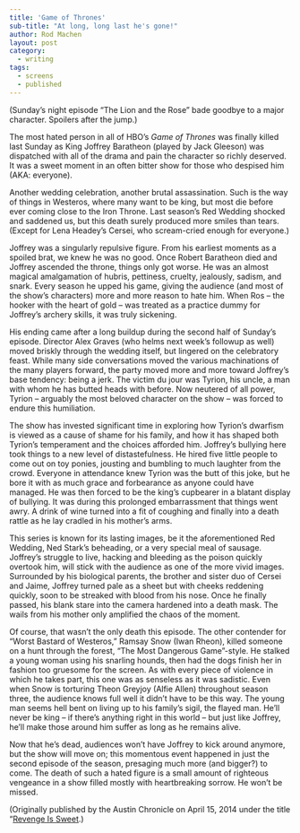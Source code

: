 ```yaml
---
title: 'Game of Thrones'
sub-title: "At long, long last he's gone!"
author: Rod Machen
layout: post
category:
  - writing
tags:
  - screens
  - published
---
```

(Sunday’s night episode &#8220;The Lion and the Rose&#8221; bade goodbye to a major character. Spoilers after the jump.)

The most hated person in all of HBO’s *Game of Thrones* was finally killed last Sunday as King Joffrey Baratheon (played by Jack Gleeson) was dispatched with all of the drama and pain the character so richly deserved. It was a sweet moment in an often bitter show for those who despised him (AKA: everyone).

Another wedding celebration, another brutal assassination. Such is the way of things in Westeros, where many want to be king, but most die before ever coming close to the Iron Throne. Last season’s Red Wedding shocked and saddened us, but this death surely produced more smiles than tears. (Except for Lena Headey’s Cersei, who scream-cried enough for everyone.)

Joffrey was a singularly repulsive figure. From his earliest moments as a spoiled brat, we knew he was no good. Once Robert Baratheon died and Joffrey ascended the throne, things only got worse. He was an almost magical amalgamation of hubris, pettiness, cruelty, jealously, sadism, and snark. Every season he upped his game, giving the audience (and most of the show’s characters) more and more reason to hate him. When Ros – the hooker with the heart of gold – was treated as a practice dummy for Joffrey’s archery skills, it was truly sickening.

His ending came after a long buildup during the second half of Sunday’s episode. Director Alex Graves (who helms next week’s followup as well) moved briskly through the wedding itself, but lingered on the celebratory feast. While many side conversations moved the various machinations of the many players forward, the party moved more and more toward Joffrey’s base tendency: being a jerk. The victim du jour was Tyrion, his uncle, a man with whom he has butted heads with before. Now neutered of all power, Tyrion – arguably the most beloved character on the show – was forced to endure this humiliation.

The show has invested significant time in exploring how Tyrion’s dwarfism is viewed as a cause of shame for his family, and how it has shaped both Tyrion’s temperament and the choices afforded him. Joffrey’s bullying here took things to a new level of distastefulness. He hired five little people to come out on toy ponies, jousting and bumbling to much laughter from the crowd. Everyone in attendance knew Tyrion was the butt of this joke, but he bore it with as much grace and forbearance as anyone could have managed. He was then forced to be the king’s cupbearer in a blatant display of bullying. It was during this prolonged embarrassment that things went awry. A drink of wine turned into a fit of coughing and finally into a death rattle as he lay cradled in his mother’s arms.

This series is known for its lasting images, be it the aforementioned Red Wedding, Ned Stark’s beheading, or a very special meal of sausage. Joffrey’s struggle to live, hacking and bleeding as the poison quickly overtook him, will stick with the audience as one of the more vivid images. Surrounded by his biological parents, the brother and sister duo of Cersei and Jaime, Joffrey turned pale as a sheet but with cheeks reddening quickly, soon to be streaked with blood from his nose. Once he finally passed, his blank stare into the camera hardened into a death mask. The wails from his mother only amplified the chaos of the moment.

Of course, that wasn’t the only death this episode. The other contender for “Worst Bastard of Westeros,” Ramsay Snow (Iwan Rheon), killed someone on a hunt through the forest, “The Most Dangerous Game”-style. He stalked a young woman using his snarling hounds, then had the dogs finish her in fashion too gruesome for the screen. As with every piece of violence in which he takes part, this one was as senseless as it was sadistic. Even when Snow is torturing Theon Greyjoy (Alfie Allen) throughout season three, the audience knows full well it didn’t have to be this way. The young man seems hell bent on living up to his family’s sigil, the flayed man. He’ll never be king – if there’s anything right in this world – but just like Joffrey, he’ll make those around him suffer as long as he remains alive.

Now that he’s dead, audiences won’t have Joffrey to kick around anymore, but the show will move on; this momentous event happened in just the second episode of the season, presaging much more (and bigger?) to come. The death of such a hated figure is a small amount of righteous vengeance in a show filled mostly with heartbreaking sorrow. He won’t be missed.

(Originally published by the Austin Chronicle on April 15, 2014 under the title &#8220;<a href="http://www.austinchronicle.com/daily/screens/2014-04-15/revenge-is-sweet/" target="_blank">Revenge Is Sweet</a>.)

